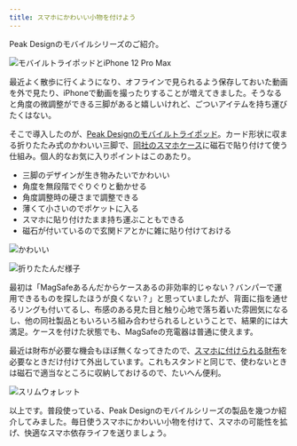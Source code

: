 ```yaml
---
title: スマホにかわいい小物を付けよう
---
```

Peak Designのモバイルシリーズのご紹介。

![](https://lh6.googleusercontent.com/m5HNgSHP4RLxTcfEkW7d5EkxOHNbzgmQTWj6Niw0WbTIHioqEBrrKaYQDA-fVZD80U9mhMQ-Thzt70zt6fpMsPx86GC8niSw6EYsZCni_EU0SE-S17NaVOYr5QlzO0gS2dt90qy4nuKzHBprm_zZeKCnhnBRqU0yix_W4UFvYA3OCZwdC5sC-d7P "モバイルトライポッドとiPhone 12 Pro Max")

最近よく散歩に行くようになり、オフラインで見られるよう保存しておいた動画を外で見たり、iPhoneで動画を撮ったりすることが増えてきました。そうなると角度の微調整ができる三脚があると嬉しいけれど、ごついアイテムを持ち運びたくはない。

そこで導入したのが、[Peak Designのモバイルトライポッド](https://www.amazon.co.jp/dp/B09FRZPLL3)。カード形状に収まる折りたたみ式のかわいい三脚で、[同社のスマホケース](https://www.amazon.co.jp/dp/B09FP3HP7Z?)に磁石で貼り付けて使う仕組み。個人的なお気に入りポイントはこのあたり。

*   三脚のデザインが生き物みたいでかわいい
*   角度を無段階でぐりぐりと動かせる
*   角度調整時の硬さまで調整できる
*   薄くて小さいのでポケットに入る
*   スマホに貼り付けたまま持ち運ぶこともできる
*   磁石が付いているので玄関ドアとかに雑に貼り付けておける

![](https://lh4.googleusercontent.com/v181ERMMgg07V1Yr2YAId9nRogRQyeNax3N9hssvV6Ce_Plk6ZmbmSsrAsiSUdqfNlQ21559BZt-OZwSmUQGOdPHYKfQ01kjxpms9GI514rU_VRb0p3-R7gpBO8FHl57BBVPS2EBFzmkxV4mC2aNhaD1A1C_MRFlZVnhAKvqfFZWNn0qW4KgNgaP "かわいい")

![](https://lh6.googleusercontent.com/oy1Cafhupx1J_ufZ4stMc9CtRd_OY3_S2JhK1MnH5WymYgqZEqj-p3IDp5_8vI1yEVryUU1Zt1BNXDU8T_2gS75x2UlbbgwkV4MysIoXG7vKc_DTWGP5o771QKUKh2pCl8lOBqWYw96STzrpLQQx8q9-8P5Xkr9qyUFJOq2-IjiPz9weLM8p2ioO "折りたたんだ様子")

最初は「MagSafeあるんだからケースあるの非効率的じゃない？バンパーで運用できるものを探したほうが良くない？」と思っていましたが、背面に指を通せるリングも付いてるし、布感のある見た目と触り心地で落ち着いた雰囲気になるし、他の同社製品ともいろいろ組み合わせられるしということで、結果的には大満足。ケースを付けた状態でも、MagSafeの充電器は普通に使えます。

最近は財布が必要な機会もほぼ無くなってきたので、[スマホに付けられる財布](https://www.amazon.co.jp/dp/B09FSGW671)を必要なときだけ付けて外出しています。これもスタンドと同じで、使わないときは磁石で適当なところに収納しておけるので、たいへん便利。

![](https://lh5.googleusercontent.com/gqQ0yFyEb31Sjgu5GerFt_Xd9OZgKehrRWDq_qtUD_mmBfP9SBikyC33WeGOz3xls4sNpRymTsVnQQnf6EC22GoPkAE7vkeS2513eHPZSfJ2JrToqNJ0HxaFC2o7zCENvLOolDxHqmxSDi9o_orWOIaAL79-x6fToPz2FtFwKlwj5bjzfsog_XvX "スリムウォレット")

以上です。普段使っている、Peak Designのモバイルシリーズの製品を幾つか紹介してみました。毎日使うスマホにかわいい小物を付けて、スマホの可能性を拡げ、快適なスマホ依存ライフを送りましょう。
